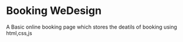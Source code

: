 # Booking WeDesign
A Basic online booking page which stores the deatils of booking using html,css,js
